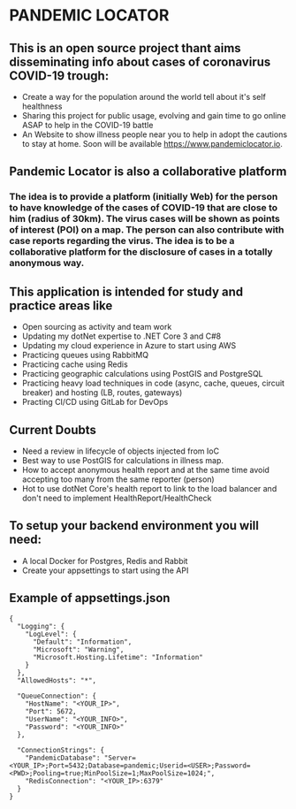 # PANDEMIC LOCATOR

## This is an open source project thant aims disseminating info about cases of coronavirus COVID-19 trough:
* Create a way for the population around the world tell about it's self healthness
* Sharing this project for public usage, evolving and gain time to go online ASAP to help in the COVID-19 battle
* An Website to show illness people near you
  to help in adopt the cautions to stay at home. Soon will be available https://www.pandemiclocator.io.

## Pandemic Locator is also a collaborative platform
### The idea is to provide a platform (initially Web) for the person to have knowledge of the cases of COVID-19 that are close to him (radius of 30km). The virus cases will be shown as points of interest (POI) on a map. The person can also contribute with case reports regarding the virus. The idea is to be a collaborative platform for the disclosure of cases in a totally anonymous way.

## This application is intended for study and practice areas like
* Open sourcing as activity and team work
* Updating my dotNet expertise to .NET Core 3 and C#8
* Updating my cloud experience in Azure to start using AWS
* Practicing queues using RabbitMQ
* Practicing cache using Redis
* Practicing geographic calculations using PostGIS and PostgreSQL
* Practicing heavy load techniques in code (async, cache, queues, circuit breaker) and hosting (LB, routes, gateways)
* Practing CI/CD using GitLab for DevOps

## Current Doubts
* Need a review in lifecycle of objects injected from IoC
* Best way to use PostGIS for calculations in illness map.
* How to accept anonymous health report and at the same time avoid accepting too many from the same reporter (person)
* Hot to use dotNet Core's health report to link to the load balancer and don't need to implement HealthReport/HealthCheck

## To setup your backend environment you will need:
* A local Docker for Postgres, Redis and Rabbit
* Create your appsettings to start using the API

## Example of appsettings.json
```
{
  "Logging": {
    "LogLevel": {
      "Default": "Information",
      "Microsoft": "Warning",
      "Microsoft.Hosting.Lifetime": "Information"
    }
  },
  "AllowedHosts": "*",

  "QueueConnection": {
    "HostName": "<YOUR_IP>",
    "Port": 5672,
    "UserName": "<YOUR_INFO>",
    "Password": "<YOUR_INFO>"
  },

  "ConnectionStrings": {
    "PandemicDatabase": "Server=<YOUR_IP>;Port=5432;Database=pandemic;Userid=<USER>;Password=<PWD>;Pooling=true;MinPoolSize=1;MaxPoolSize=1024;",
    "RedisConnection": "<YOUR_IP>:6379"
  }
}
```
